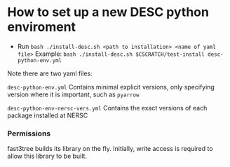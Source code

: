 # How to set up a new DESC python enviroment

* Run `bash ./install-desc.sh <path to installation> <name of yaml file>`
Example:  `bash ./install-desc.sh $CSCRATCH/test-install desc-python-env.yml`

Note there are two yaml files: 

`desc-python-env.yml` Contains minimal explicit versions, only specifying version where it is important, such as `pyarrow`

`desc-python-env-nersc-vers.yml` Contains the exact versions of each package installed at NERSC


### Permissions
fast3tree builds its library on the fly.  Initially, write access is required to allow this library to be built.

